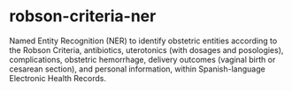 # robson-criteria-ner
Named Entity Recognition (NER) to identify obstetric entities according to the Robson Criteria, antibiotics, uterotonics (with dosages and posologies), complications, obstetric hemorrhage, delivery outcomes (vaginal birth or cesarean section), and personal information, within Spanish-language Electronic Health Records.
